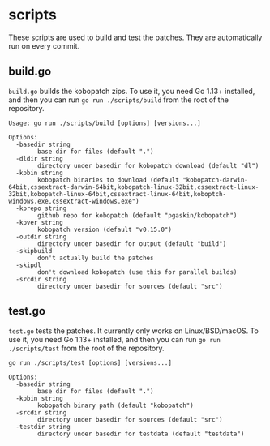 # scripts
These scripts are used to build and test the patches. They are automatically run on every commit.

## build.go
`build.go` builds the kobopatch zips. To use it, you need Go 1.13+ installed, and then you can run `go run ./scripts/build` from the root of the repository.

```
Usage: go run ./scripts/build [options] [versions...]

Options:
  -basedir string
        base dir for files (default ".")
  -dldir string
        directory under basedir for kobopatch download (default "dl")
  -kpbin string
        kobopatch binaries to download (default "kobopatch-darwin-64bit,cssextract-darwin-64bit,kobopatch-linux-32bit,cssextract-linux-32bit,kobopatch-linux-64bit,cssextract-linux-64bit,koboptch-windows.exe,cssextract-windows.exe")
  -kprepo string
        github repo for kobopatch (default "pgaskin/kobopatch")
  -kpver string
        kobopatch version (default "v0.15.0")
  -outdir string
        directory under basedir for output (default "build")
  -skipbuild
        don't actually build the patches
  -skipdl
        don't download kobopatch (use this for parallel builds)
  -srcdir string
        directory under basedir for sources (default "src")
```

## test.go
`test.go` tests the patches. It currently only works on Linux/BSD/macOS. To use it, you need Go 1.13+ installed, and then you can run `go run ./scripts/test` from the root of the repository.

```
go run ./scripts/test [options] [versions...]

Options:
  -basedir string
        base dir for files (default ".")
  -kpbin string
        kobopatch binary path (default "kobopatch")
  -srcdir string
        directory under basedir for sources (default "src")
  -testdir string
        directory under basedir for testdata (default "testdata")
```